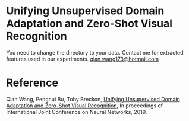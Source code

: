 # Unifying Unsupervised Domain Adaptation and Zero-Shot Visual Recognition

You need to change the directory to your data.
Contact me for extracted features used in our experiments.
qian.wang173@hotmail.com
# Reference
Qian Wang, Penghui Bu, Toby Breckon, [Unifying Unsupervised Domain Adaptation and Zero-Shot Visual Recognition](https://www.researchgate.net/publication/331790999_Unifying_Unsupervised_Domain_Adaptation_and_Zero-Shot_Visual_Recognition), In proceedings of International Joint Conference on Neural Networks, 2019.
